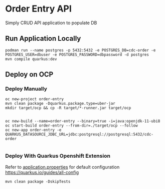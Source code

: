 # Order Entry API
Simply CRUD API application to populate DB

## Run Application Locally
```
podman run --name postgres -p 5432:5432 -e POSTGRES_DB=cdc-order -e POSTGRES_USER=dbuser -e POSTGRES_PASSWORD=dbpassword -d postgres
mvn compile quarkus:dev
```

## Deploy on OCP
### Deploy Manually
```
oc new-project order-entry
mvn clean package -Dquarkus.package.type=uber-jar
mkdir target/ocp && cp -R target/*-runner.jar target/ocp
   

oc new-build --name=order-entry --binary=true -i=java:openjdk-11-ubi8
oc start-build order-entry --from-dir=./target/ocp --follow
oc new-app order-entry -e QUARKUS_DATASOURCE_JDBC_URL=jdbc:postgresql://postgresql:5432/cdc-order


```
### Deploy With Quarkus Openshift Extension
Refer to [application.properties](src/main/resources/application.properties) for default configuration
https://quarkus.io/guides/all-config
```
mvn clean package -DskipTests
```